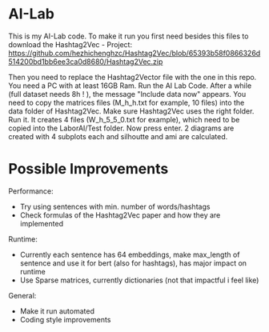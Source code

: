 # AI-Lab
This is my AI-Lab code. 
To make it run you first need besides this files to download the Hashtag2Vec - Project:
https://github.com/hezhichenghzc/Hashtag2Vec/blob/65393b58f0866326d514200bd1bb6ee3ca0d8680/Hashtag2Vec.zip

Then you need to replace the Hashtag2Vector file with the one in this repo. You need a PC with at least 16GB Ram. 
Run the AI Lab Code. After a while (full dataset needs 8h ! ),  the message "Include data now" appears. You need to copy the matrices files (M_h_h.txt for 
example, 10 files) into the data folder of Hashtag2Vec. Make sure Hashtag2Vec uses the right folder. Run it. It creates 4 files (W_h_5_5_0.txt for example), 
which need to be copied into the LaborAI/Test folder. Now press enter. 2 diagrams are created with 4 subplots each and silhoutte and ami are calculated.

# Possible Improvements
Performance:
- Try using sentences with min. number of words/hashtags
- Check formulas of the Hashtag2Vec paper and how they are implemented

Runtime:
- Currently each sentence has 64 embeddings, make max_length of sentence and use it for bert (also for hashtags), has major impact on runtime
- Use Sparse matrices, currently dictionaries (not that impactful i feel like)

General:
- Make it run automated
- Coding style improvements

